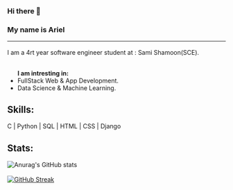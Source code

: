 ### Hi there 👋
### My name is Ariel <hr>

<p>
  I am a 4rt year software engineer student at : Sami Shamoon(SCE). <br> <br>
  <ul> <strong>I am intresting in: </strong>
  <li> FullStack Web & App Development. </li>
  <li> Data Science & Machine Learning. </li>
  </ul>
</p>

## Skills:
C | Python | SQL | HTML | CSS | Django 


## Stats:

![Anurag's GitHub stats](https://github-readme-stats.vercel.app/api?username=ArielEps&show_icons=true&theme=dracula) <br> <br>
[![GitHub Streak](http://github-readme-streak-stats.herokuapp.com?user=ArielEps&theme=dracula&date_format=M%20j%5B%2C%20Y%5D)](https://git.io/streak-stats) <br> <br>

